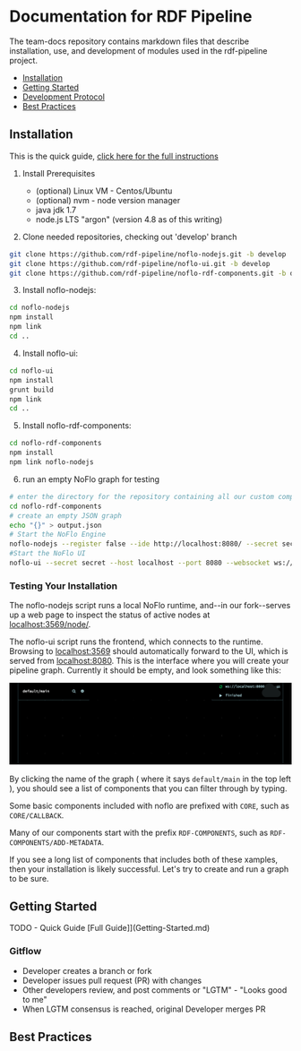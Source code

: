 # Documentation for RDF Pipeline

The team-docs repository contains markdown files that describe installation, use, and development of modules used in the rdf-pipeline project.

 * [Installation](#installation)
 * [Getting Started](#getting-started)
 * [Development Protocol](#gitflow)
 * [Best Practices](#best-practices)


## Installation

This is the quick guide, [click here for the full instructions](Installation.md)

1. Install Prerequisites
   * (optional) Linux VM - Centos/Ubuntu
   * (optional) nvm - node version manager
   * java jdk 1.7
   * node.js LTS "argon" (version 4.8 as of this writing)

2. Clone needed repositories, checking out 'develop' branch

```bash
git clone https://github.com/rdf-pipeline/noflo-nodejs.git -b develop
git clone https://github.com/rdf-pipeline/noflo-ui.git -b develop
git clone https://github.com/rdf-pipeline/noflo-rdf-components.git -b develop
```
3. Install noflo-nodejs:
   
```bash
cd noflo-nodejs
npm install
npm link
cd ..
```
4. Install noflo-ui:

```bash
cd noflo-ui
npm install
grunt build
npm link
cd ..
```
5. Install noflo-rdf-components: 
   
```bash
cd noflo-rdf-components
npm install
npm link noflo-nodejs
```

6. run an empty NoFlo graph for testing

```bash
# enter the directory for the repository containing all our custom components
cd noflo-rdf-components
# create an empty JSON graph
echo "{}" > output.json
# Start the NoFlo Engine
noflo-nodejs --register false --ide http://localhost:8080/ --secret secret --graph output.json --save-graph output.json &
#Start the NoFlo UI
noflo-ui --secret secret --host localhost --port 8080 --websocket ws://localhost:3569 &
```
 
### Testing Your Installation

The noflo-nodejs script runs a local NoFlo runtime, and--in our fork--serves up a web page to inspect the status of active nodes at [localhost:3569/node/](http://localhost:3569/node/).

The noflo-ui script runs the frontend, which connects to the runtime. Browsing to [localhost:3569](http://localhost:3569/) should automatically forward to the UI, which is served from [localhost:8080](http://localhost:8080/).  This is the interface where you will create your pipeline graph. Currently it should be empty, and look something like this:

![noflo ui without a graph](images/empty-ui.png)

By clicking the name of the graph ( where it says `default/main` in the top left ), you should see a list of components that you can filter through by typing. 

Some basic components included with noflo are prefixed with `CORE`, such as `CORE/CALLBACK`. 

Many of our components start with the prefix `RDF-COMPONENTS`, such as `RDF-COMPONENTS/ADD-METADATA`.

If you see a long list of components that includes both of these xamples, then your installation is likely successful. Let's try to create and run a graph to be sure.

## Getting Started

TODO - Quick Guide
[Full Guide]](Getting-Started.md)


### Gitflow

 * Developer creates a branch or fork
 * Developer issues pull request (PR) with changes
 * Other developers review, and post comments or "LGTM" - "Looks good to me"
 * When LGTM consensus is reached, original Developer merges PR

## Best Practices
